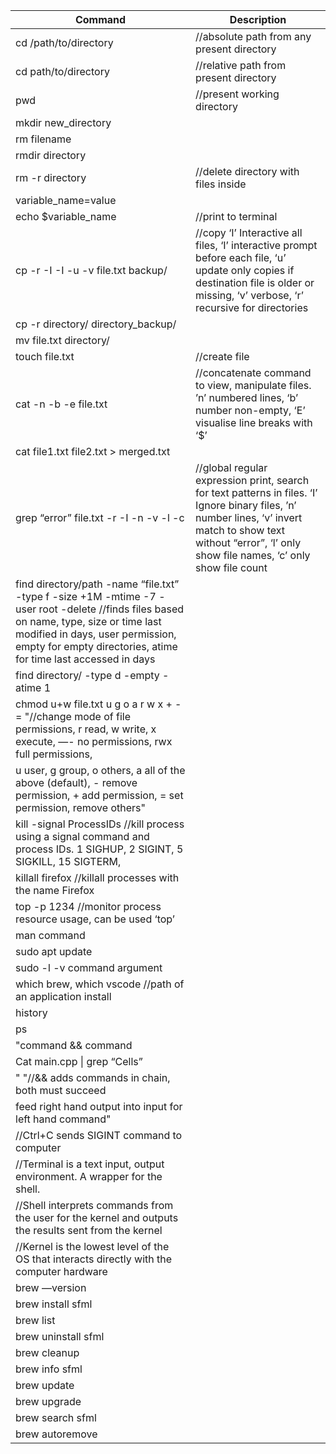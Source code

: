 |Command|Description|
|-------|-----------|
|cd /path/to/directory	|//absolute path from any present directory|
|cd path/to/directory	|//relative path from present directory|
|pwd	|//present working directory|
|mkdir new_directory	| |
|rm filename	| |
|rmdir directory	| |
|rm -r directory	 |//delete directory with files inside|
|variable_name=value	| |
|echo $variable_name	|//print to terminal|	
|cp -r -I -I -u -v file.txt backup/	|//copy ‘I’ Interactive all files, ‘I’ interactive prompt before each file, ‘u’ update only copies if destination file is older or missing, ‘v’ verbose, ‘r’ recursive for directories|
|cp -r directory/ directory_backup/	|
|mv file.txt directory/	|
|touch file.txt	|//create file|
|cat -n -b -e file.txt	|//concatenate command to view, manipulate files. ’n’ numbered lines, ‘b’ number non-empty, ‘E’ visualise line breaks with ‘$’|
|cat file1.txt file2.txt > merged.txt	| |
|grep “error” file.txt -r -I -n -v -l -c	|//global regular expression print, search for text patterns in files. ‘I’ Ignore binary files, ’n’ number lines, ‘v’ invert match to show text without “error”, ‘l’ only show file names, ‘c’ only show file count|
|find directory/path -name “file.txt” -type f -size  +1M -mtime -7 -user root -delete	//finds files based on name, type, size or time last modified in days, user permission, empty for empty directories, atime for time last accessed in days
|find directory/ -type d -empty -atime 1	
|chmod u+w file.txt u g o a r w x + - =	"//change mode of file permissions, r read, w write, x execute, —- no permissions, rwx full permissions,
|u user, g group, o others, a all of the above (default), - remove permission, + add permission, = set permission, remove others"
|kill -signal ProcessIDs	//kill process using a signal command and process IDs. 1 SIGHUP, 2 SIGINT, 5 SIGKILL, 15 SIGTERM,  
|killall firefox	//killall processes with the name Firefox
|top -p 1234	//monitor process resource usage, can be used ‘top’
|man command	
|sudo apt update	
|sudo -l -v command argument	
|which brew, which vscode	//path of an application install
|history	
|ps	
|"command && command || command command; command
|Cat main.cpp \| grep “Cells”| |
|"	"//&& adds commands in chain, both must succeed || do left command else do right hand command |
| feed right hand output into input for left hand command"|
|//Ctrl+C sends SIGINT command to computer	|
|//Terminal is a text input, output environment. A wrapper for the shell.	|
|//Shell interprets commands from the user for the kernel and outputs the results sent from the kernel| 	
|//Kernel is the lowest level of the OS that interacts directly with the computer hardware	|	
|brew —version	|	|
|brew install sfml|	|
|brew list	|	|
|brew uninstall sfml|	|
|brew cleanup	|	|
|brew info sfml	|	|
|brew update	|	|
|brew upgrade	|	|
|brew search sfml|	|
|brew autoremove|	|

	
